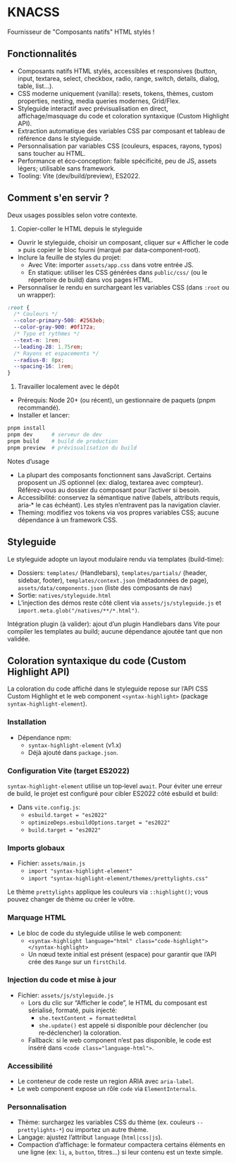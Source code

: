 # KNACSS

Fournisseur de "Composants natifs" HTML stylés !

## Fonctionnalités

- Composants natifs HTML stylés, accessibles et responsives (button, input, textarea, select, checkbox, radio, range, switch, details, dialog, table, list…).
- CSS moderne uniquement (vanilla): resets, tokens, thèmes, custom properties, nesting, media queries modernes, Grid/Flex.
- Styleguide interactif avec prévisualisation en direct, affichage/masquage du code et coloration syntaxique (Custom Highlight API).
- Extraction automatique des variables CSS par composant et tableau de référence dans le styleguide.
- Personnalisation par variables CSS (couleurs, espaces, rayons, typos) sans toucher au HTML.
- Performance et éco‑conception: faible spécificité, peu de JS, assets légers; utilisable sans framework.
- Tooling: Vite (dev/build/preview), ES2022.

## Comment s'en servir ?

Deux usages possibles selon votre contexte.

1. Copier-coller le HTML depuis le styleguide

- Ouvrir le styleguide, choisir un composant, cliquer sur « Afficher le code » puis copier le bloc fourni (marqué par data‑component‑root).
- Inclure la feuille de styles du projet:
  - Avec Vite: importer `assets/app.css` dans votre entrée JS.
  - En statique: utiliser les CSS générées dans `public/css/` (ou le répertoire de build) dans vos pages HTML.
- Personnaliser le rendu en surchargeant les variables CSS (dans `:root` ou un wrapper):

```css
:root {
  /* Couleurs */
  --color-primary-500: #2563eb;
  --color-gray-900: #0f172a;
  /* Typo et rythmes */
  --text-m: 1rem;
  --leading-28: 1.75rem;
  /* Rayons et espacements */
  --radius-8: 8px;
  --spacing-16: 1rem;
}
```

1. Travailler localement avec le dépôt

- Prérequis: Node 20+ (ou récent), un gestionnaire de paquets (pnpm recommandé).
- Installer et lancer:

```sh
pnpm install
pnpm dev      # serveur de dev
pnpm build    # build de production
pnpm preview  # prévisualisation du build
```

Notes d’usage

- La plupart des composants fonctionnent sans JavaScript. Certains proposent un JS optionnel (ex: dialog, textarea avec compteur). Référez‑vous au dossier du composant pour l’activer si besoin.
- Accessibilité: conservez la sémantique native (labels, attributs requis, aria‑\* le cas échéant). Les styles n’entravent pas la navigation clavier.
- Theming: modifiez vos tokens via vos propres variables CSS; aucune dépendance à un framework CSS.

## Styleguide

Le styleguide adopte un layout modulaire rendu via templates (build-time):

- Dossiers: `templates/` (Handlebars), `templates/partials/` (header, sidebar, footer), `templates/context.json` (métadonnées de page), `assets/data/components.json` (liste des composants de nav)
- Sortie: `natives/styleguide.html`
- L’injection des démos reste côté client via `assets/js/styleguide.js` et `import.meta.glob("/natives/**/*.html")`.

Intégration plugin (à valider): ajout d’un plugin Handlebars dans Vite pour compiler les templates au build; aucune dépendance ajoutée tant que non validée.

## Coloration syntaxique du code (Custom Highlight API)

La coloration du code affiché dans le styleguide repose sur l’API CSS Custom Highlight et le web component `<syntax-highlight>` (package `syntax-highlight-element`).

### Installation

- Dépendance npm:
  - `syntax-highlight-element` (v1.x)
  - Déjà ajouté dans `package.json`.

### Configuration Vite (target ES2022)

`syntax-highlight-element` utilise un top‑level `await`. Pour éviter une erreur de build, le projet est configuré pour cibler ES2022 côté esbuild et build:

- Dans `vite.config.js`:
  - `esbuild.target = "es2022"`
  - `optimizeDeps.esbuildOptions.target = "es2022"`
  - `build.target = "es2022"`

### Imports globaux

- Fichier: `assets/main.js`
  - `import "syntax-highlight-element"`
  - `import "syntax-highlight-element/themes/prettylights.css"`

Le thème `prettylights` applique les couleurs via `::highlight()`; vous pouvez changer de thème ou créer le vôtre.

### Marquage HTML

- Le bloc de code du styleguide utilise le web component:
  - `<syntax-highlight language="html" class="code-highlight"> </syntax-highlight>`
  - Un nœud texte initial est présent (espace) pour garantir que l’API crée des `Range` sur un `firstChild`.

### Injection du code et mise à jour

- Fichier: `assets/js/styleguide.js`
  - Lors du clic sur “Afficher le code”, le HTML du composant est sérialisé, formaté, puis injecté:
    - `she.textContent = formattedHtml`
    - `she.update()` est appelé si disponible pour déclencher (ou re‑déclencher) la coloration.
  - Fallback: si le web component n’est pas disponible, le code est inséré dans `<code class="language-html">`.

### Accessibilité

- Le conteneur de code reste un region ARIA avec `aria-label`.
- Le web component expose un rôle `code` via `ElementInternals`.

### Personnalisation

- Thème: surchargez les variables CSS du thème (ex. couleurs `--prettylights-*`) ou importez un autre thème.
- Langage: ajustez l’attribut `language` (`html|css|js`).
- Compaction d’affichage: le formateur compactera certains éléments en une ligne (ex: `li`, `a`, `button`, titres…) si leur contenu est un texte simple.
